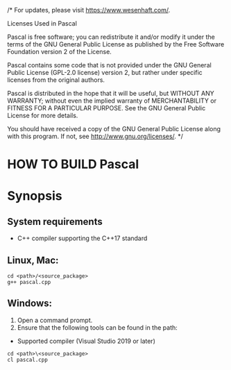 ﻿/*
For updates, please visit <https://www.wesenhaft.com/>.

Licenses Used in Pascal

Pascal is free software; you can redistribute it and/or modify 
it under the terms of the GNU General Public License as published by
the Free Software Foundation version 2 of the License.

Pascal contains some code that is not provided under the GNU General 
Public License (GPL-2.0 license) version 2, but rather under
specific licenses from the original authors.

Pascal is distributed in the hope that it will be useful, but
WITHOUT ANY WARRANTY; without even the implied warranty of
MERCHANTABILITY or FITNESS FOR A PARTICULAR PURPOSE.
See the GNU General Public License for more details.

You should have received a copy of the GNU General Public License along
with this program.  If not, see <http://www.gnu.org/licenses/>.
*/

HOW TO BUILD Pascal
=================

Synopsis
========

System requirements
-------------------

* C++ compiler supporting the C++17 standard


Linux, Mac:
-----------

```
cd <path>/<source_package>
g++ pascal.cpp
```

Windows:
--------

1. Open a command prompt.
2. Ensure that the following tools can be found in the path:
 * Supported compiler (Visual Studio 2019 or later)

```
cd <path>\<source_package>
cl pascal.cpp
```



